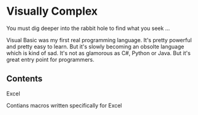 # Visually Complex

You must dig deeper into the rabbit hole to find what you seek ...

Visual Basic was my first real programming language. It's pretty powerful and pretty easy to learn. But it's slowly becoming an obsolte language which is kind of sad. It's not as glamorous as C#, Python or Java. But it's great entry point for programmers.

## Contents

Excel

Contians macros written specifically for Excel
